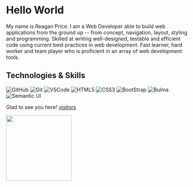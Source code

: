 # Hello World

My name is Reagan Price.  I am a Web Developer able to build web applications from the ground up -- from concept, navigation, layout, styling and programming.  Skilled at writing well-designed, testable and efficient code using current best practices in web development. Fast learner, hard worker and team player who is proficient in an array of web development tools.


## Technologies & Skills

![GitHub](https://img.shields.io/badge/-GitHub-000000?logo=github&logoColor=white&style=plastic)
![Git](https://img.shields.io/badge/-Git-8fa740?logo=git&logoColor=white&style=plastic)
![VSCode](https://img.shields.io/badge/-Visual%20Studio-424040?logo=visual-studio&logoColor=44a5e6&style=plastic)
![HTML5](https://img.shields.io/badge/-HTML5-cf250e?logo=html5&logoColor=white&style=plastic)
![CSS3](https://img.shields.io/badge/-CSS3-0817e2?logo=css3&logoColor=white&style=plastic)
![BootStrap](https://img.shields.io/badge/-BootStrap-530097?logo=bootstrap&logoColor=white&style=plastic)
![Bulma](https://img.shields.io/badge/-Bulma-00D1B2?logo=bulma&logoColor=white&style=plastic)
![Semantic UI](https://img.shields.io/badge/-Semantic%20UI-35BDB2?logo=semantic-ui-react&logoColor=white&style=plastic)


Glad to see you here! [visitors](https://visitor-badge.glitch.me/badge?page_id=page.id)


<img height="180em" src="https://github-readme-stats.vercel.app/api?rprice000=Gapur&show_icons=true&hide_border=true&&count_private=true&include_all_commits=true" />